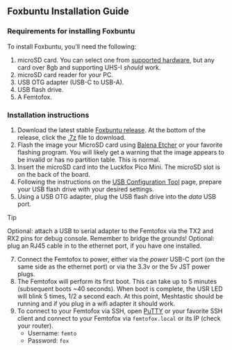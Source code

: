 ## Foxbuntu Installation Guide
### Requirements for installing Foxbuntu
To install Foxbuntu, you'll need the following:
1. microSD card. You can select one from [supported hardware](supported_hardware.md), but any card over 8gb and supporting UHS-I *should* work.
2. microSD card reader for your PC.
3. USB OTG adapter (USB-C to USB-A).
4. USB flash drive.
5. A Femtofox.

### Installation instructions
1. Download the latest stable [Foxbuntu release](https://github.com/noon92/femtofox/releases). At the bottom of the release, click the <u>.7z</u> file to download.
2. Flash the image your MicroSD card using [Balena Etcher](https://etcher.balena.io/) or your favorite flashing program. You will likely get a warning that the image appears to be invalid or has no partition table. This is normal.
3. Insert the microSD card into the Luckfox Pico Mini. The microSD slot is on the back of the board.
4. Following the instructions on the [USB Configuration Tool](usb_config.md) page, prepare your USB flash drive with your desired settings.
5. Using a USB OTG adapter, plug the USB flash drive into the *data* USB port.
> [!TIP]
> Optional: attach a USB to serial adapter to the Femtofox via the TX2 and RX2 pins for debug console. Remember to bridge the grounds!
> Optional: plug an RJ45 cable in to the ethernet port, if you have one installed.
7. Connect the Femtofox to power, either via the *power* USB-C port (on the same side as the ethernet port) or via the 3.3v or the 5v JST power plugs.
8. The Femtofox will perform its first boot. This can take up to 5 minutes (subsequent boots ~40 seconds). When boot is complete, the USR LED will blink 5 times, 1/2 a second each. At this point, Meshtastic should be running and if you plug in a wifi adapter it should work.
9. To connect to your Femtofox via SSH, open [PuTTY](https://www.putty.org/) or your favorite SSH client and connect to your Femtofox via `femtofox.local` or its IP (check your router).
	* Username: `femto`
	* Password: `fox`
